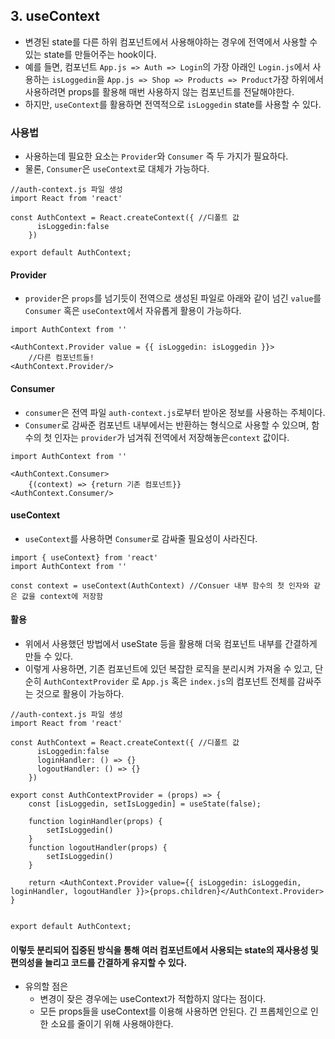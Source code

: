 ## 3. useContext

- 변경된 state를 다른 하위 컴포넌트에서 사용해야하는 경우에 전역에서 사용할 수 있는 state를 만들어주는 hook이다. 
- 예를 들면, 컴포넌트 `App.js => Auth => Login`의 가장 아래인 `Login.js`에서 사용하는 `isLoggedin`을 `App.js => Shop => Products => Product`가장 하위에서 사용하려면 props를 활용해 매번 사용하지 않는 컴포넌트를 전달해야한다.
- 하지만, `useContext`를 활용하면 전역적으로 `isLoggedin` state를 사용할 수 있다.



### 사용법

- 사용하는데 필요한 요소는 `Provider`와 `Consumer` 즉 두 가지가 필요하다.
- 물론, `Consumer`은 `useContext`로 대체가 가능하다.

```react
//auth-context.js 파일 생성
import React from 'react'

const AuthContext = React.createContext({ //디폴트 값
      isLoggedin:false
	})

export default AuthContext;
```



#### Provider

- `provider`은 `props`를 넘기듯이 전역으로 생성된 파일로 아래와 같이 넘긴 `value`를 `Consumer` 혹은 `useContext`에서 자유롭게 활용이 가능하다.

```react
import AuthContext from ''

<AuthContext.Provider value = {{ isLoggedin: isLoggedin }}>
    //다른 컴포넌트들!
<AuthContext.Provider/>
```



#### Consumer

- `consumer`은 전역 파일 `auth-context.js`로부터 받아온 정보를 사용하는 주체이다.
- `Consumer`로 감싸준 컴포넌트 내부에서는 반환하는 형식으로 사용할 수 있으며, 함수의 첫 인자는 `provider`가 넘겨줘 전역에서 저장해놓은`context` 값이다.

```react
import AuthContext from ''

<AuthContext.Consumer>
    {(context) => {return 기존 컴포넌트}}
<AuthContext.Consumer/>
```



#### useContext

- `useContext`를 사용하면 `Consumer`로 감싸줄 필요성이 사라진다.

```react
import { useContext} from 'react'
import AuthContext from ''

const context = useContext(AuthContext) //Consuer 내부 함수의 첫 인자와 같은 값을 context에 저장함
```



#### 활용

- 위에서 사용했던 방법에서 useState 등을 활용해 더욱 컴포넌트 내부를 간결하게 만들 수 있다.
- 이렇게 사용하면, 기존 컴포넌트에 있던 복잡한 로직을 분리시켜 가져올 수 있고, 단순히 `AuthContextProvider` 로 `App.js` 혹은 `index.js`의 컴포넌트 전체를 감싸주는 것으로 활용이 가능하다.

```react
//auth-context.js 파일 생성
import React from 'react'

const AuthContext = React.createContext({ //디폴트 값
      isLoggedin:false
      loginHandler: () => {}
	  logoutHandler: () => {}
	})

export const AuthContextProvider = (props) => {
    const [isLoggedin, setIsLoggedin] = useState(false);
    
    function loginHandler(props) {
        setIsLoggedin()
    }
    function logoutHandler(props) {
        setIsLoggedin()
    }
    
    return <AuthContext.Provider value={{ isLoggedin: isLoggedin, loginHandler, logoutHandler }}>{props.children}</AuthContext.Provider>
}


export default AuthContext;
```



#### 이렇듯 분리되어 집중된 방식을 통해 여러 컴포넌트에서 사용되는 state의 재사용성 및 편의성을 늘리고 코드를 간결하게 유지할 수 있다. 

- 유의할 점은
  - 변경이 잦은 경우에는 useContext가 적합하지 않다는 점이다.
  - 모든 props들을 useContext를 이용해 사용하면 안된다. 긴 프롭체인으로 인한 소요를 줄이기 위해 사용해야한다.
